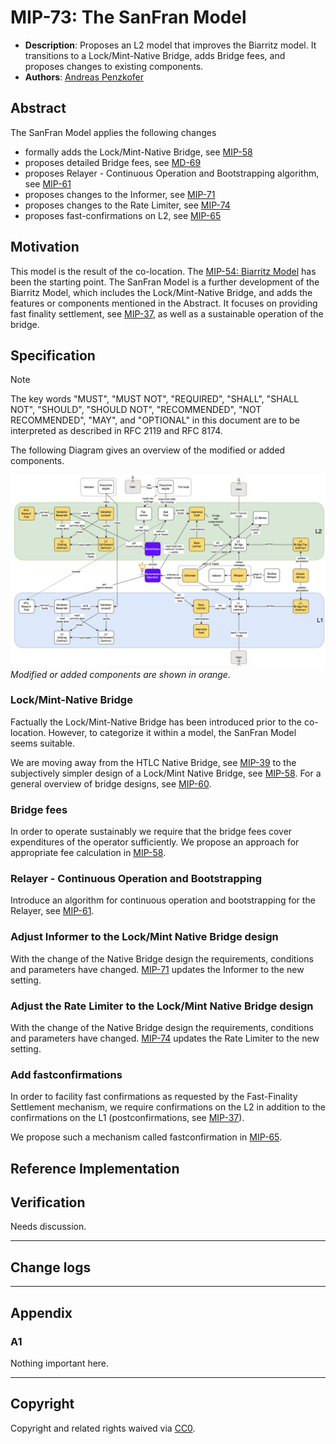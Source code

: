 # MIP-73: The SanFran Model
- **Description**: Proposes an L2 model that improves the Biarritz model. It transitions to a Lock/Mint-Native Bridge, adds Bridge fees, and proposes changes to existing components.
- **Authors**: [Andreas Penzkofer](mailto:andreas.penzkofer@movementlabs.xyz)

## Abstract

The SanFran Model applies the following changes

- formally adds the Lock/Mint-Native Bridge, see [MIP-58](https://github.com/movementlabsxyz/MIP/pull/58)
- proposes detailed Bridge fees, see [MD-69](https://github.com/movementlabsxyz/MIP/pull/69)
- proposes Relayer - Continuous Operation and Bootstrapping algorithm, see [MIP-61](https://github.com/movementlabsxyz/MIP/pull/61)
- proposes changes to the Informer, see [MIP-71](https://github.com/movementlabsxyz/MIP/pull/71)
- proposes changes to the Rate Limiter, see [MIP-74](https://github.com/movementlabsxyz/MIP/pull/74)
- proposes fast-confirmations on L2, see [MIP-65](https://github.com/movementlabsxyz/MIP/pull/65)

## Motivation

This model is the result of the co-location. The [MIP-54: Biarritz Model](https://github.com/movementlabsxyz/MIP/pull/54) has been the starting point. The SanFran Model is a further development of the Biarritz Model, which includes the Lock/Mint-Native Bridge, and adds the features or components mentioned in the Abstract. It focuses on providing fast finality settlement, see [MIP-37](https://github.com/movementlabsxyz/MIP/pull/37), as well as a sustainable operation of the bridge.

## Specification

> [!NOTE] 
> The key words "MUST", "MUST NOT", "REQUIRED", "SHALL", "SHALL NOT", "SHOULD", "SHOULD NOT", "RECOMMENDED", "NOT RECOMMENDED", "MAY", and "OPTIONAL" in this document are to be interpreted as described in RFC 2119 and RFC 8174.

The following Diagram gives an overview of the modified or added components.

![alt text](overview.png)
_Modified or added components are shown in orange._

### Lock/Mint-Native Bridge

Factually the Lock/Mint-Native Bridge has been introduced prior to the co-location. However, to categorize it within a model, the SanFran Model seems suitable.

We are moving away from the HTLC Native Bridge, see [MIP-39](https://github.com/movementlabsxyz/MIP/tree/main/MIP/mip-39) to the subjectively simpler design of a Lock/Mint Native Bridge, see [MIP-58](https://github.com/movementlabsxyz/MIP/pull/58). For a general overview of bridge designs, see [MIP-60](https://github.com/movementlabsxyz/MIP/pull/60).

### Bridge fees

In order to operate sustainably we require that the bridge fees cover expenditures of the operator sufficiently. We propose an approach for appropriate fee calculation in [MIP-58](https://github.com/movementlabsxyz/MIP/pull/58).

### Relayer - Continuous Operation and Bootstrapping

Introduce an algorithm for continuous operation and bootstrapping for the Relayer, see [MIP-61](https://github.com/movementlabsxyz/MIP/pull/61).

### Adjust Informer to the Lock/Mint Native Bridge design

With the change of the Native Bridge design the requirements, conditions and parameters have changed. [MIP-71](https://github.com/movementlabsxyz/MIP/pull/71) updates the Informer to the new setting.

### Adjust the Rate Limiter to the Lock/Mint Native Bridge design

With the change of the Native Bridge design the requirements, conditions and parameters have changed. [MIP-74](https://github.com/movementlabsxyz/MIP/pull/74) updates the Rate Limiter to the new setting.

### Add fastconfirmations

In order to facility fast confirmations as requested by the Fast-Finality Settlement mechanism, we require confirmations on the L2 in addition to the confirmations on the L1 (postconfirmations, see [MIP-37](https://github.com/movementlabsxyz/MIP/pull/37)).

We propose such a mechanism called fastconfirmation in [MIP-65](https://github.com/movementlabsxyz/MIP/pull/65).

## Reference Implementation

## Verification

Needs discussion.

---

## Change logs

---

## Appendix

### A1
Nothing important here.

---
## Copyright

Copyright and related rights waived via [CC0](../LICENSE.md).